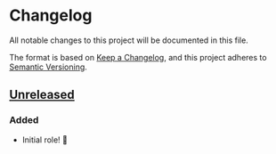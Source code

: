 # Changelog

All notable changes to this project will be documented in this file.

The format is based on [Keep a Changelog](https://keepachangelog.com/en/1.0.0/),
and this project adheres to [Semantic Versioning](https://semver.org/spec/v2.0.0.html).

## [Unreleased]

### Added

- Initial role! 🚀

[Unreleased]: https://github.com/iancleary/ansible-role-gh/compare/v0.1.0...HEAD
[0.1.0]: https://github.com/iancleary/ansible-role-gh/releases/tag/v0.1.0
